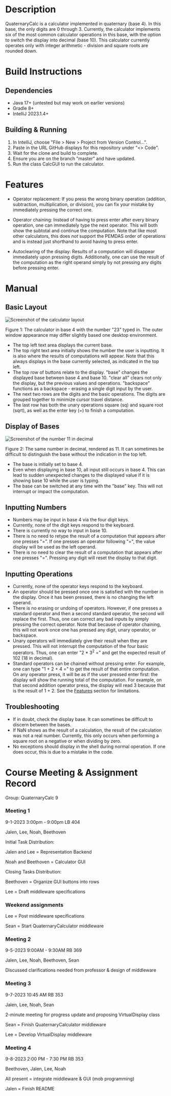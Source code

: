 # Description

QuaternaryCalc is a calculator implemented in quaternary (base 4). In this base, the only digits are
0 through 3. Currently, the calculator implements six of the most common calculator operations in
this base, with the option to switch the display into decimal (base 10). This calculator currently
operates only with integer arithmetic - division and square roots are rounded down.

# Build Instructions

## Dependencies

- Java 17+ (untested but may work on earlier versions)
- Gradle 8+
- IntelliJ 2023.1.4+

## Building & Running

1. In IntelliJ, choose "File > New > Project from Version Control...".
2. Paste in the URL GitHub displays for this repository under "<> Code".
3. Wait for the clone and build to complete.
4. Ensure you are on the branch "master" and have updated.
5. Run the class CalcGUI to run the calculator.

# Features

- Operator replacement: If you press the wrong binary operation (addition, subtraction, multiplication,
  or division), you can fix your mistake by immediately pressing the correct one.

- Operator chaining: Instead of having to press enter after every binary operation, one can immediately
  type the next operator. This will both show the subtotal and continue the computation. Note that like most
  other calculators, this does *not* support the PEMDAS order of operations and is instead just shorthand to
  avoid having to press enter.

- Autoclearing of the display: Results of a computation will disappear immediately upon pressing digits. Additionally,
  one can use the result of the computation as the right operand simply by not pressing any digits before pressing
  enter.

# Manual

## Basic Layout

![Screenshot of the calculator layout](docs/calculator_layout.png)

Figure 1: The calculator in base 4 with the number "23" typed in. The outer window appearance may differ slightly based
one desktop environment.

- The top left text area displays the current base.
- The top right text area initially shows the number the user is inputting. It is also where the results of computations
  will appear. Note that this always displays in the base currently selected, as indicated in the top left.
- The top row of buttons relate to the display. "base" changes the displayed base between base 4 and
  base 10. "clear all" clears not only the display, but the previous values and operations. "backspace"
  functions as a backspace - erasing a single digit input by the user.
- The next two rows are the digits and the basic operations. The digits are grouped together to minimize cursor
  travel distance.
- The last row has both the unary operations square (sq) and square root (sqrt), as well as the enter key (=) to finish
  a computation.

## Display of Bases

![Screenshot of the number 11 in decimal](docs/calculator_hard_to_distinguish_bases.png)

Figure 2: The same number in decimal, rendered as 11. It can sometimes be difficult to distinguish the base without the
indication in the top left.

- The base is initially set to base 4.
- Even when displaying in base 10, all input still occurs in base 4. This can lead to sudden unexpected
  changes to the displayed value if it is showing base 10 while the user is typing.
- The base can be switched at any time with the "base" key. This will not interrupt or impact the
  computation.

## Inputting Numbers

- Numbers may be input in base 4 via the four digit keys.
- Currently, none of the digit keys respond to the keyboard.
- There is currently no way to input in base 10.
- There is no need to retype the result of a computation that appears after one presses "=". If one presses
  an operator following "=", the value display will be used as the left operand.
- There is no need to clear the result of a computation that appears after one presses "=". Pressing any
  digit will reset the display to that digit.

## Inputting Operations

- Currently, none of the operator keys respond to the keyboard.
- An operator should be pressed once one is satisfied with the number in the display. Once it has been pressed, there
  is no changing the left operand.
- There is no erasing or undoing of operators. However, if one presses a standard operator and then a second standard
  operator, the second will replace the first. Thus, one can correct any bad inputs by simply pressing the correct
  operator. Note that because of operator chaining, this will not work once one has pressed any digit, unary operator,
  or
  backspace.
- Unary operators will immediately give their result when they are pressed. This will not interrupt the computation of
  the four basic operators. Thus, one can enter "2 * 3<sup>2</sup> =" and get the expected result of 102 (18 in
  decimal).
- Standard operators can be chained without pressing enter. For example, one can type "1 + 2 + 4 =" to get the result
  of that entire computation. On any operator press, it will be as if the user pressed enter first: the display will
  show
  the running total of the computation. For example, on that second addition operator press, the display will read 3
  because that is the result of 1 + 2. See the [Features](#features) section for limitations.

## Troubleshooting

- If in doubt, check the display base. It can sometimes be difficult to discern between the bases.
- If NaN shows as the result of a calculation, the result of the calculation was not a real number. Currently, this
  only occurs when performing a square root on a negative or when dividing by zero.
- No exceptions should display in the shell during normal operation. If one does occur, this is due to a mistake in
  the code.

# Course Meeting & Assignment Record

Group: QuaternaryCalc 9

### Meeting 1

9-1-2023
3:00pm - 9:00pm
LB 404

Jalen, Lee, Noah, Beethoven

Initial Task Distribution:

Jalen and Lee = Representation Backend

Noah and Beethoven = Calculator GUI

Closing Tasks Distribution:

Beethoven = Organize GUI buttons into rows

Lee = Draft middleware specifications

### Weekend assignments

Lee = Post middleware specifications

Sean = Start QuaternaryCalculator middleware

### Meeting 2

9-5-2023
9:00AM - 9:30AM
RB 369

Jalen, Lee, Noah, Beethoven, Sean

Discussed clarifications needed from professor & design of middleware

### Meeting 3

9-7-2023
10:45 AM
RB 353

Jalen, Lee, Noah, Sean

2-minute meeting for progress update and proposing VirtualDisplay class

Sean = Finish QuaternaryCalculator middleware

Lee = Develop VirtualDisplay middleware

### Meeting 4

9-8-2023
2:00 PM - 7:30 PM
RB 353

Beethoven, Jalen, Lee, Noah

All present = integrate middleware & GUI (mob programming)

Jalen = Finish README



